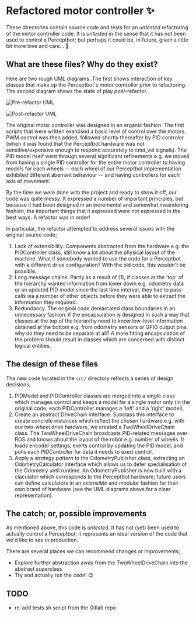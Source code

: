# Refactored motor controller :sparkles:

These directories contain source code and tests for an *untested* refactoring
of the motor controller code. It is *untested* in the sense that it has not
been used to control a Perceptbot; but perhaps it could be, in future, given a
little bit more love and care... :sparkling_heart:

## What are these files? Why do they exist?

Here are two rough UML diagrams. The first shows interaction of key classes
that make up the Perceptbot's motor controller *prior* to refactoring. The
second diagram shows the state of play *post*-refactor.

![Pre-refactor UML](https://github.com/maf2418/Perceptbot/images/uml_0.jpeg)

![Post-refactor UML](https://github.com/maf2418/Perceptbot/images/uml_1.jpeg)

The original motor controller was designed in an organic fashion. The first
scripts that were written exercised a basic level of control over the motors.
PWM control was then added, followed shortly thereafter by PID controler (when
it was found that the Perceptbot hardware was not sensitive/expensive enough to
respond accurately to cmd\_vel signals). The PID model itself went through
several significant refinements e.g. we moved from having a single PID
controller for the entire motor controller to having models for each wheels --
each wheel of our Perceptbot implementation exhibited different aberrant
behaviour -- and having controllers for each axis of movement.

By the time we were done with the project and ready to show it off, our code
was quite messy. It expressed a number of important principles, but because it
had been designed in an incremental and somewhat meandering fashion, the
important things that it expressed were not expressed in the best ways. A
refactor was in order!

In particular, the refactor attempted to address several issues with the original source code;

1. Lack of extensibility. Components abstracted from the hardware
   e.g. the PIDController class, still know a lot about the physical layout of
   the machine. What if somebody wanted to use the code for a Perceptbot with a
   different drive configuration? With the old code, this wouldn't be possible.
2. Long message chains. Partly as a result of (1), if classes at the 'top' of
   the hierarchy wanted information from lower down e.g. odometry data or an
   updated PID model since the last time interval, they had to pass calls via a
   number of other objects before they were able to extract the information
   they required.
3. Redundancy. The original code demarcated class boundaries in an unnecessary
   fashion: if the encapsulation is designed in such a way that classes at the top
   of the hierarchy need to know low-level information obtained at the bottom
   e.g. from odometry sensors or GPIO output pins, why do they need to be
   separate at all? A more fitting encapsulation of the problem should result
   in classes which are concerned with distinct logical entities.

## The design of these files

The new code located in the `src/` directory reflects a series of design decisions;

1. PIDModel and PIDController classes are merged into a single class which
   manages control and keeps a model for a single motor only (in the original
   code, each PIDController manages a 'left' and a 'right' model).
2. Create an abstract DriveChain interface. Subclass this interface to create
   concrete instances which reflect the chosen hardware e.g. with our two-wheel
   drive hardware, we created a TwoWheelDriveChain class. The
   TwoWheelDriveChain broadcasts PID-related messages over ROS and knows about
   the layout of the robot e.g. number of wheels. It loads encoder settings,
   exerts control by updating the PID model, and polls each PIDController for
   data it needs to exert control.
3. Apply a *strategy pattern* to the OdometryPublisher class, extracting an
   OdometryCalculator interface which allows us to defer specialisation of the
   Odometry until runtime. An OdometryPublisher is now built with a claculator
   which corresponds to the Perceptbot hardware; future users can define
   calculators in an *extensible* and *modular* fashion for their own brand of
   hardware (see the UML diagrams above for a clear representation).

## The catch; or, possible improvements

As mentioned above, this code is *untested*. It has not (yet) been used to
actually control a Perceptbot; it represents an ideal version of the code that
we'd like to see in production. 

There are several places we can recommend changes or improvements;

 * Explore further abstraction away from the TwoWheelDriveChain into the
   abstract superclass
 * Try and actually run the code! :wink:

## TODO

 * re-add tests.sh script from the Gitlab repo
